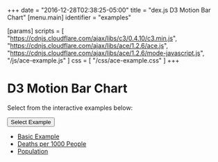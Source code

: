 +++
date = "2016-12-28T02:38:25-05:00"
title = "dex.js D3 Motion Bar Chart"
[menu.main]
  identifier = "examples"

[params]
  scripts = [
    "https://cdnjs.cloudflare.com/ajax/libs/c3/0.4.10/c3.min.js",
    "https://cdnjs.cloudflare.com/ajax/libs/ace/1.2.6/ace.js",
    "https://cdnjs.cloudflare.com/ajax/libs/ace/1.2.6/mode-javascript.js",
    "/js/ace-example.js"
  ]
  css = [ "/css/ace-example.css" ]
+++

# D3 Motion Bar Chart

Select from the interactive examples below:
<div class="btn-group">
  <button type="button" class="btn btn-default dropdown-toggle" data-toggle="dropdown" aria-haspopup="true" aria-expanded="false">
    Select Example <span class="caret"></span>
  </button>
  <ul id="ex-dropdown" class="dropdown-menu">
    <li><a id="basic" href="#">Basic Example</a></li>
    <li><a id="deaths" href="#">Deaths per 1000 People</a></li>
    <li><a id="population" href="#">Population</a></li>
  </ul>
</div>

<div class="alert alert-danger" role="alert" id="ace-error"></div>

<div id="MotionBarChart" class="WideChart"></div>
<div id="ace-editor"></div>

<script>
  var editor = createEditor({
    "parent"        : "ace-editor",
    "errorParent"   : "ace-error",
    "theme"         : "ace/theme/monokai",
    "mode"          : "ace/mode/javascript",
    "contentDir"    : "/examples/charts/d3/motionbarchart",
    "initialContent": "/examples/charts/d3/motionbarchart/basic.js"
  });
</script>
